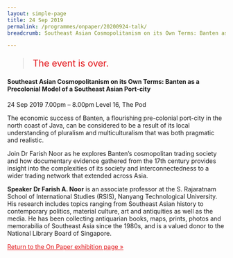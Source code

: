 ```yaml
---
layout: simple-page
title: 24 Sep 2019
permalink: /programmes/onpaper/20200924-talk/
breadcrumb: Southeast Asian Cosmopolitanism on its Own Terms: Banten as a Precolonial Model of a Southeast Asian Port-city

---
```


<blockquote style="color: #E21216; font-size: 150%;">The event is over.</blockquote>

#### Southeast Asian Cosmopolitanism on its Own Terms: Banten as a Precolonial Model of a Southeast Asian Port-city

24 Sep 2019
7.00pm – 8.00pm
Level 16, The Pod

The economic success of Banten, a flourishing pre-colonial port-city in the north coast of Java, can be considered to be a result of its local understanding of pluralism and multiculturalism that was both pragmatic and realistic. 
 
Join Dr Farish Noor as he explores Banten’s cosmopolitan trading society and how documentary evidence gathered from the 17th century provides insight into the complexities of its society and interconnectedness to a wider trading network that extended across Asia.

__Speaker__
__Dr Farish A. Noor__ is an associate professor at the S. Rajaratnam School of International Studies (RSIS), Nanyang Technological University. His research includes topics ranging from Southeast Asian history to contemporary politics, material culture, art and antiquities as well as the media. He has been collecting antiquarian books, maps, prints, photos and memorabilia of Southeast Asia since the 1980s, and is a valued donor to the National Library Board of Singapore.

<a href="/exhibitions/past-exhibitions/onpaper/" style="color:#E21216;">Return to the On Paper exhibition page &#187;</a>
